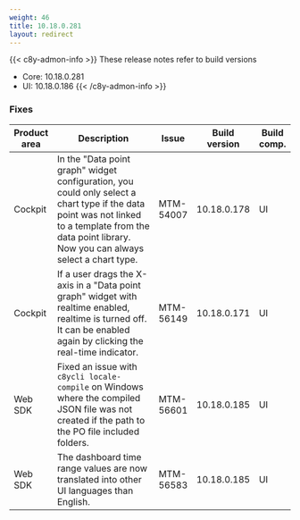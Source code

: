 ```yaml
---
weight: 46
title: 10.18.0.281
layout: redirect
---
```


{{< c8y-admon-info >}}
These release notes refer to build versions
- Core: 10.18.0.281
- UI: 10.18.0.186
{{< /c8y-admon-info >}}

### Fixes

<table>
<colgroup>
<col style="width: 15%;">
<col style="width:50%;">
<col style="width: 10%;">
<col style="width: 12%;">
<col style="width: 13%;">
</colgroup>
<thead><tr>
<th>
Product area</th>
<th>
Description</th>
<th>
Issue</th>
<th>
Build version</th>
<th>Build comp.</th>
</tr>
</thead><tbody>


<tr>
<td>Cockpit</td>
<td>In the "Data point graph" widget configuration, you could only select a chart type if the data point was not linked to a template from the data point library. Now you can always select a chart type.</td>

<td>MTM-54007</td>
<td>10.18.0.178</td>
<td>UI</td>
</tr>

<tr>
<td>Cockpit</td>
<td>If a user drags the X-axis in a "Data point graph" widget with realtime enabled, realtime is turned off. It can be enabled again by clicking the real-time indicator.</td>
<td>MTM-56149</td>
<td>10.18.0.171</td>
<td>UI</td>
</tr>

<tr>
<td>Web SDK</td>
<td>Fixed an issue with <code>c8ycli locale-compile</code> on Windows where the compiled JSON file was not created if the path to the PO file included folders.</td>
<td>MTM-56601</td>
<td>10.18.0.185</td>
<td>UI</td>
</tr>

<tr>
<td>Web SDK</td>
<td>The dashboard time range values are now translated into other UI languages than English.</td>
<td>MTM-56583</td>
<td>10.18.0.185</td>
<td>UI</td>
</tr>

</tbody></table>
